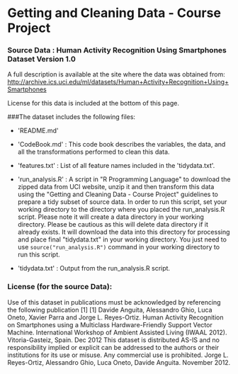 # Getting and Cleaning Data - Course Project

### Source Data : Human Activity Recognition Using Smartphones Dataset Version 1.0

A full description is available at the site where the data was obtained from:
http://archive.ics.uci.edu/ml/datasets/Human+Activity+Recognition+Using+Smartphones 

License for this data is included at the bottom of this page.

###The dataset includes the following files:

* 'README.md'

* 'CodeBook.md' : This code book describes the variables, the data, and all the transformations performed to clean this data.

* 'features.txt' : List of all feature names included in the 'tidydata.txt'.

* 'run_analysis.R' : A script in "R Programming Language" to download the zipped data from UCI website, unzip it and then transform this data using the "Getting and Cleaning Data - Course Project" guidelines to prepare a tidy subset of source data. In order to run this script, set your working directory to the directory where you placed the run_analysis.R script. Please note it will create a data directory in your working directory. Please be cautious as this will delete data directory if it already exists. It will download the data into this directory for processing and place final "tidydata.txt" in your working directory. You just need to use ``` source("run_analysis.R") ``` command in your working directory to run this script.

* 'tidydata.txt' : Output from the run_analysis.R script.

### License (for the source Data):
		     
Use of this dataset in publications must be acknowledged by referencing the following publication [1] 
[1] Davide Anguita, Alessandro Ghio, Luca Oneto, Xavier Parra and Jorge L. Reyes-Ortiz. Human Activity Recognition on Smartphones using a Multiclass Hardware-Friendly Support Vector Machine. International Workshop of Ambient Assisted Living (IWAAL 2012). Vitoria-Gasteiz, Spain. Dec 2012
This dataset is distributed AS-IS and no responsibility implied or explicit can be addressed to the authors or their institutions for its use or misuse. Any commercial use is prohibited.
Jorge L. Reyes-Ortiz, Alessandro Ghio, Luca Oneto, Davide Anguita. November 2012.
